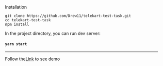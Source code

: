 Installation 

```
git clone https://github.com/Drew11/telekart-test-task.git
cd telekart-test-task
npm install
```

In the project directory, you can run dev server:

#### `yarn start`

------------------------------------------------------------------------
Follow the[Link](https://drew11.github.io/venbest-test-app/) to see demo